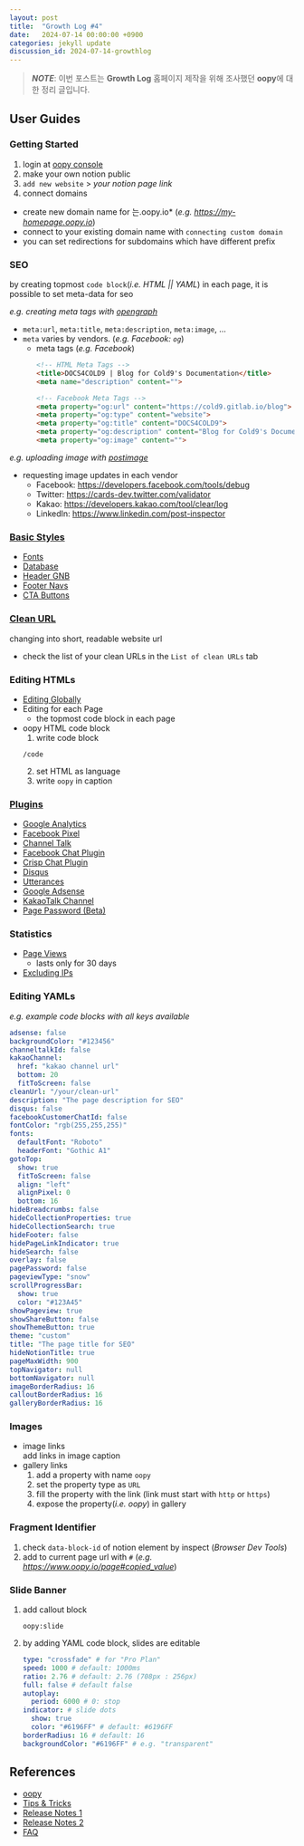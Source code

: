 ```yaml
---
layout: post
title:  "Growth Log #4"
date:   2024-07-14 00:00:00 +0900
categories: jekyll update
discussion_id: 2024-07-14-growthlog
---
```


> ***NOTE***: 이번 포스트는 **Growth Log** 홈페이지 제작을 위해 조사했던 **oopy**에 대한 정리 글입니다.

## User Guides
### Getting Started
1. login at [oopy console](https://app.oopy.io/mypage)
2. make your own notion public
3. `add new website` > *your notion page link*
4. connect domains
- create new domain name for 는.oopy.io* (*e.g. https://my-homepage.oopy.io*)
- connect to your existing domain name with `connecting custom domain`
- you can set redirections for subdomains which have different prefix

### SEO
by creating topmost `code block`(*i.e. HTML || YAML*) in each page, it is possible to set meta-data for seo

*e.g. creating meta tags with [opengraph](https://www.opengraph.xyz)*
- `meta:url`, `meta:title`, `meta:description`, `meta:image`, ...
- `meta` varies by vendors. (*e.g. Facebook: `og`*)
    - meta tags (*e.g. Facebook*)
      ```html
      <!-- HTML Meta Tags -->
      <title>DOCS4COLD9 | Blog for Cold9's Documentation</title>
      <meta name="description" content="">
  
      <!-- Facebook Meta Tags -->
      <meta property="og:url" content="https://cold9.gitlab.io/blog">
      <meta property="og:type" content="website">
      <meta property="og:title" content="DOCS4COLD9">
      <meta property="og:description" content="Blog for Cold9's Documentation">
      <meta property="og:image" content="">
      ```

*e.g. uploading image with [postimage](https://postimages.org)*
- requesting image updates in each vendor
    - Facebook: https://developers.facebook.com/tools/debug
    - Twitter: https://cards-dev.twitter.com/validator
    - Kakao: https://developers.kakao.com/tool/clear/log
    - LinkedIn: https://www.linkedin.com/post-inspector

### [Basic Styles](https://app.oopy.io/styles)
- [Fonts](https://app.oopy.io/styles/fonts)
- [Database](https://app.oopy.io/styles/collections)
- [Header GNB](https://app.oopy.io/styles/top-menubar)
- [Footer Navs](https://app.oopy.io/styles/bottom-navigator)
- [CTA Buttons](https://app.oopy.io/styles/cta)

### [Clean URL](https://app.oopy.io/slugs)
changing into short, readable website url
- check the list of your clean URLs in the `List of clean URLs` tab

### Editing HTMLs
- [Editing Globally](https://app.oopy.io/script)
- Editing for each Page
    - the topmost code block in each page
- oopy HTML code block
  1. write code block
  ```text
  /code
  ```
  2. set HTML as language 
  3. write `oopy` in caption

### [Plugins](https://app.oopy.io/plugins)
- [Google Analytics](https://www.oopy.io/ko/guides/plugins/ga)
- [Facebook Pixel](https://www.oopy.io/ko/guides/plugins/pixel)
- [Channel Talk](https://www.oopy.io/ko/guides/plugins/channeltalk)
- [Facebook Chat Plugin](https://www.oopy.io/ko/guides/plugins/facebook-chat-plugin)
- [Crisp Chat Plugin](https://www.oopy.io/ko/guides/plugins/crisp)
- [Disqus](https://www.oopy.io/ko/guides/plugins/disqus)
- [Utterances](https://www.oopy.io/ko/guides/plugins/utterances)
- [Google Adsense](https://www.oopy.io/ko/guides/plugins/google-adsense)
- [KakaoTalk Channel](https://www.oopy.io/ko/guides/plugins/kakaotalk-channel)
- [Page Password (Beta)]()

### Statistics
- [Page Views](https://app.oopy.io/pageview/top10)
    - lasts only for 30 days
- [Excluding IPs](https://app.oopy.io/pageview/ip-exclude)

### Editing YAMLs
*e.g. example code blocks with all keys available*
```yaml
adsense: false
backgroundColor: "#123456"
channeltalkId: false
kakaoChannel:
  href: "kakao channel url"
  bottom: 20
  fitToScreen: false
cleanUrl: "/your/clean-url"
description: "The page description for SEO"
disqus: false
facebookCustomerChatId: false
fontColor: "rgb(255,255,255)"
fonts:
  defaultFont: "Roboto"
  headerFont: "Gothic A1"
gotoTop:
  show: true
  fitToScreen: false
  align: "left"
  alignPixel: 0
  bottom: 16
hideBreadcrumbs: false
hideCollectionProperties: true
hideCollectionSearch: true
hideFooter: false
hidePageLinkIndicator: true
hideSearch: false
overlay: false
pagePassword: false
pageviewType: "snow"
scrollProgressBar:
  show: true
  color: "#123A45"
showPageview: true
showShareButton: false
showThemeButton: true
theme: "custom"
title: "The page title for SEO"
hideNotionTitle: true
pageMaxWidth: 900
topNavigator: null
bottomNavigator: null
imageBorderRadius: 16
calloutBorderRadius: 16
galleryBorderRadius: 16
```

### Images
- image links \
  add links in image caption
- gallery links 
  1. add a property with name `oopy`
  2. set the property type as `URL`
  3. fill the property with the link (link must start with `http` or `https`)
  4. expose the property(*i.e. oopy*) in gallery

### Fragment Identifier
1. check `data-block-id` of notion element by inspect (*Browser Dev Tools*)
2. add to current page url with `#` (*e.g. https://www.oopy.io/page#copied_value*)

### Slide Banner
1. add callout block
    ```text
    oopy:slide
    ```
2. by adding YAML code block, slides are editable
    ```yaml
    type: "crossfade" # for "Pro Plan"
    speed: 1000 # default: 1000ms
    ratio: 2.76 # default: 2.76 (708px : 256px)
    full: false # default false
    autoplay: 
      period: 6000 # 0: stop
    indicator: # slide dots
      show: true
      color: "#6196FF" # default: #6196FF
    borderRadius: 16 # default: 16
    backgroundColor: "#6196FF" # e.g. "transparent"
    ```

## References
- [oopy](https://www.oopy.io/en)
- [Tips & Tricks](https://www.oopy.io/en/guides/tips-and-tricks)
- [Release Notes 1](https://www.oopy.io/en/stories)
- [Release Notes 2](https://www.oopy.io/ko/stories)
- [FAQ](https://www.oopy.io/en/faq)
